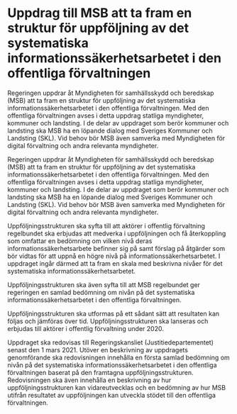 # Uppdrag till MSB att ta fram en struktur för uppföljning av det systematiska informationssäkerhetsarbetet i den offentliga förvaltningen

Regeringen uppdrar åt Myndigheten för samhällsskydd och beredskap (MSB) att ta fram en struktur för uppföljning av det systematiska informationssäkerhetsarbetet i den offentliga förvaltningen. Med den offentliga förvaltningen avses i detta uppdrag statliga myndigheter, kommuner och landsting. I de delar av uppdraget som berör kommuner och landsting ska MSB ha en löpande dialog med Sveriges Kommuner och Landsting (SKL). Vid behov bör MSB även samverka med Myndigheten för digital förvaltning och andra relevanta myndigheter.

Regeringen uppdrar åt Myndigheten för samhällsskydd och beredskap (MSB) att ta fram en struktur för uppföljning av det systematiska informationssäkerhetsarbetet i den offentliga förvaltningen. Med den offentliga förvaltningen avses i detta uppdrag statliga myndigheter, kommuner och landsting. I de delar av uppdraget som berör kommuner och landsting ska MSB ha en löpande dialog med Sveriges Kommuner och Landsting (SKL). Vid behov bör MSB även samverka med Myndigheten för digital förvaltning och andra relevanta myndigheter.

Uppföljningsstrukturen ska syfta till att aktörer i offentlig förvaltning regelbundet ska erbjudas att medverka i uppföljningen och få återkoppling som omfattar en bedömning om vilken nivå deras informationssäkerhetsarbete befinner sig på samt förslag på åtgärder som bör vidtas för att uppnå en högre nivå på informationssäkerhetsarbetet. I uppdraget ingår därmed att ta fram en skala med beskrivna nivåer för det systematiska informationssäkerhetsarbetet.

Uppföljningsstrukturen ska även syfta till att MSB regelbundet ger regeringen en samlad bedömning om nivån på det systematiska informationssäkerhetsarbetet i den offentliga förvaltningen.

Uppföljningsstrukturen ska utformas på ett sådant sätt att resultaten kan följas och jämföras över tid. Uppföljningsstrukturen ska lanseras och erbjudas till aktörer i offentlig förvaltning under 2020.

Uppdraget ska redovisas till Regeringskansliet (Justitiedepartementet) senast den 1 mars 2021. Utöver en beskrivning av uppdragets genomförande ska redovisningen innehålla en första samlad bedömning om nivån på det systematiska informationssäkerhetsarbetet i den offentliga förvaltningen baserat på den framtagna uppföljningsstrukturen. Redovisningen ska även innehålla en beskrivning av hur uppföljningsstrukturen kan vidareutvecklas och en bedömning av hur MSB utifrån resultatet av uppföljningen kan utveckla stödet till den offentliga förvaltningen.
